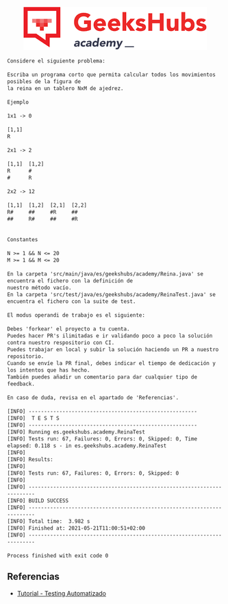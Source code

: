 <p align="center">
    <img src="https://github.com/GeeksHubsAcademy/2020-geekshubs-media/blob/master/image/logo.png" >	
</p>


    Considere el siguiente problema:

    Escriba un programa corto que permita calcular todos los movimientos posibles de la figura de 
	la reina en un tablero NxM de ajedrez.

	Ejemplo

	1x1 -> 0

    [1,1]
	R

	2x1 -> 2

	[1,1]  [1,2]
	R      #
	#      R
    
	2x2 -> 12

	[1,1]  [1,2]  [2,1]  [2,2]
	R#     ##     #R     ##
	##     R#     ##     #R

	
	Constantes
	
	N >= 1 && N <= 20
	M >= 1 && M <= 20

    En la carpeta 'src/main/java/es/geekshubs/academy/Reina.java' se encuentra el fichero con la definición de
    nuestro método vacío.
    En la carpeta 'src/test/java/es/geekshubs/academy/ReinaTest.java' se encuentra el fichero con la suite de test.

    El modus operandi de trabajo es el siguiente:
    
    Debes 'forkear' el proyecto a tu cuenta.
    Puedes hacer PR's ilimitadas e ir validando poco a poco la solución contra nuestro respositorio con CI.
    Puedes trabajar en local y subir la solución haciendo un PR a nuestro repositorio.
    Cuando se envíe la PR final, debes indicar el tiempo de dedicación y los intentos que has hecho.
    También puedes añadir un comentario para dar cualquier tipo de feedback.
    
    En caso de duda, revisa en el apartado de 'Referencias'.

    [INFO] -------------------------------------------------------
    [INFO]  T E S T S
    [INFO] -------------------------------------------------------
    [INFO] Running es.geekshubs.academy.ReinaTest
    [INFO] Tests run: 67, Failures: 0, Errors: 0, Skipped: 0, Time elapsed: 0.118 s - in es.geekshubs.academy.ReinaTest
    [INFO]
    [INFO] Results:
    [INFO]
    [INFO] Tests run: 67, Failures: 0, Errors: 0, Skipped: 0
    [INFO]
    [INFO] ------------------------------------------------------------------------
    [INFO] BUILD SUCCESS
    [INFO] ------------------------------------------------------------------------
    [INFO] Total time:  3.982 s
    [INFO] Finished at: 2021-05-21T11:00:51+02:00
    [INFO] ------------------------------------------------------------------------

    Process finished with exit code 0

## Referencias

* [Tutorial - Testing Automatizado](https://github.com/GeeksHubsAcademy/2020-js-vanilla-testing-FFFF/blob/master/README.md)
